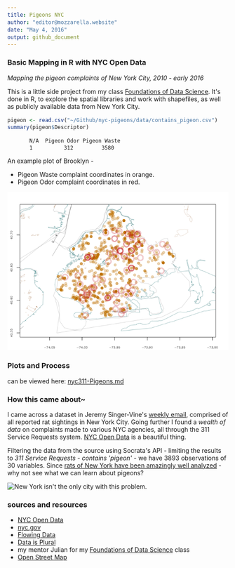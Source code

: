 ```yaml
---
title: Pigeons NYC
author: "editor@mozzarella.website" 
date: "May 4, 2016"
output: github_document
---
```


### Basic Mapping in R with NYC Open Data

_Mapping the pigeon complaints of New York City, 2010 - early 2016_

This is a little side project from my class 
[Foundations of Data Science](https://www.springboard.com/workshops/data-science). It's done in R, to explore the spatial libraries and work with shapefiles, as well as publicly available data from New York City. 

``` r
pigeon <- read.csv("~/Github/nyc-pigeons/data/contains_pigeon.csv")
summary(pigeon$Descriptor)
```
	       N/A  Pigeon Odor Pigeon Waste 
           1          312         3580
           
An example plot of Brooklyn - 

- Pigeon Waste complaint coordinates in orange.
- Pigeon Odor complaint coordinates in red.

![Brooklyn Pigeon Complain Coordinates](nyc311-Pigeons_files/figure-markdown_github/BK-1.png)

### Plots and Process

can be viewed here: [nyc311-Pigeons.md](https://github.com/mozzarellaV8/nyc-pigeons/blob/first/nyc311-Pigeons.md)

### How this came about~

I came across a dataset in Jeremy Singer-Vine's [weekly email](https://tinyletter.com/data-is-plural), comprised of all reported rat sightings in New York City. Going further I found a _wealth of data_ on complaints made to various NYC agencies, all through the 311 Service Requests system. [NYC Open Data](https://nycopendata.socrata.com/data) is a beautiful thing.

Filtering the data from the source using Socrata's API - limiting the results to _311 Service Requests - contains 'pigeon'_ - we have 3893 observations of 30 variables. Since [rats of New York have been amazingly well analyzed](http://www.ncbi.nlm.nih.gov/pmc/articles/PMC4157232/) - why not see what we can learn about pigeons?

![New York isn't the only city with this problem.](http://pi.mozzarella.website/pigeon-rat.jpg) 

### sources and resources

- [NYC Open Data](https://nycopendata.socrata.com/)
- [nyc.gov](http://www1.nyc.gov/site/planning/data-maps/open-data/districts-download-metadata.page)
- [Flowing Data](http://flowingdata.com)
- [Data is Plural](https://tinyletter.com/data-is-plural)
- my mentor Julian for my [Foundations of Data Science](https://www.springboard.com/workshops/data-science) class
- [Open Street Map](http://openstreetmapdata.com/)
